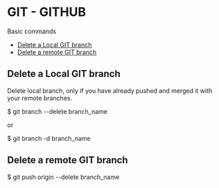 # GIT - GITHUB

Basic commands
* [Delete a Local GIT branch](#delete-a-local-git-branch)
* [Delete a remote GIT branch](#delete-a-remote-git-branch)

## Delete a Local GIT branch

Delete local branch, only if you have already pushed and merged it with your remote branches.

$ git branch --delete branch_name

or

$ git branch -d branch_name

## Delete a remote GIT branch

$ git push origin --delete branch_name
